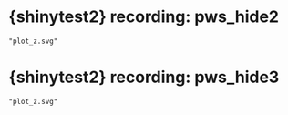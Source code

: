 # {shinytest2} recording: pws_hide2

    "plot_z.svg"

# {shinytest2} recording: pws_hide3

    "plot_z.svg"

